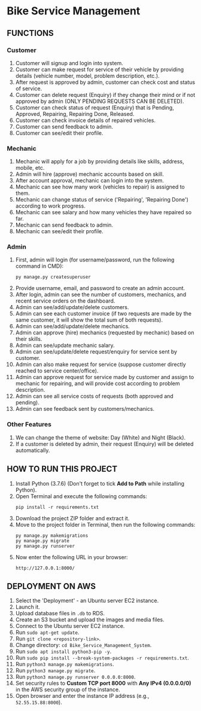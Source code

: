 # Bike Service Management

## FUNCTIONS

### Customer
1. Customer will signup and login into system.
2. Customer can make request for service of their vehicle by providing details (vehicle number, model, problem description, etc.).
3. After request is approved by admin, customer can check cost and status of service.
4. Customer can delete request (Enquiry) if they change their mind or if not approved by admin (ONLY PENDING REQUESTS CAN BE DELETED).
5. Customer can check status of request (Enquiry) that is Pending, Approved, Repairing, Repairing Done, Released.
6. Customer can check invoice details of repaired vehicles.
7. Customer can send feedback to admin.
8. Customer can see/edit their profile.

### Mechanic
1. Mechanic will apply for a job by providing details like skills, address, mobile, etc.
2. Admin will hire (approve) mechanic accounts based on skill.
3. After account approval, mechanic can login into the system.
4. Mechanic can see how many work (vehicles to repair) is assigned to them.
5. Mechanic can change status of service ('Repairing', 'Repairing Done') according to work progress.
6. Mechanic can see salary and how many vehicles they have repaired so far.
7. Mechanic can send feedback to admin.
8. Mechanic can see/edit their profile.

### Admin
1. First, admin will login (for username/password, run the following command in CMD):
   ```
   py manage.py createsuperuser
   ```
2. Provide username, email, and password to create an admin account.
3. After login, admin can see the number of customers, mechanics, and recent service orders on the dashboard.
4. Admin can see/add/update/delete customers.
5. Admin can see each customer invoice (if two requests are made by the same customer, it will show the total sum of both requests).
6. Admin can see/add/update/delete mechanics.
7. Admin can approve (hire) mechanics (requested by mechanic) based on their skills.
8. Admin can see/update mechanic salary.
9. Admin can see/update/delete request/enquiry for service sent by customer.
10. Admin can also make request for service (suppose customer directly reached to service center/office).
11. Admin can approve request for service made by customer and assign to mechanic for repairing, and will provide cost according to problem description.
12. Admin can see all service costs of requests (both approved and pending).
13. Admin can see feedback sent by customers/mechanics.

### Other Features
1. We can change the theme of website: Day (White) and Night (Black).
2. If a customer is deleted by admin, their request (Enquiry) will be deleted automatically.

## HOW TO RUN THIS PROJECT
1. Install Python (3.7.6) (Don't forget to tick **Add to Path** while installing Python).
2. Open Terminal and execute the following commands:
   ```
   pip install -r requirements.txt
   ```
3. Download the project ZIP folder and extract it.
4. Move to the project folder in Terminal, then run the following commands:
   ```
   py manage.py makemigrations
   py manage.py migrate
   py manage.py runserver
   ```
5. Now enter the following URL in your browser:
   ```
   http://127.0.0.1:8000/
   ```

## DEPLOYMENT ON AWS
1. Select the 'Deployment' - an Ubuntu server EC2 instance.
2. Launch it.
3. Upload database files in `.db` to RDS.
4. Create an S3 bucket and upload the images and media files.
5. Connect to the Ubuntu server EC2 instance.
6. Run `sudo apt-get update`.
7. Run `git clone <repository-link>`.
8. Change directory: `cd Bike_Service_Management_System`.
9. Run `sudo apt install python3-pip -y`.
10. Run `sudo pip install --break-system-packages -r requirements.txt`.
11. Run `python3 manage.py makemigrations`.
12. Run `python3 manage.py migrate`.
13. Run `python3 manage.py runserver 0.0.0.0:8000`.
14. Set security rules to **Custom TCP port 8000** with **Any IPv4 (0.0.0.0/0)** in the AWS security group of the instance.
15. Open browser and enter the instance IP address (e.g., `52.55.15.88:8000`).
